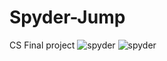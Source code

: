 # Spyder-Jump
CS Final project
![spyder](https://vectr.com/hdondemand/a2fyMfq4vo.svg?width=640&height=640&select=a2fyMfq4vopage0)
![spyder](https://vectr.com/hdondemand/bxNNCxcl.svg?width=640&height=640&select=bxNNCxclpage0)
